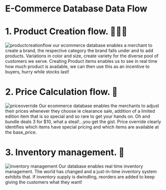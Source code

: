 # E-Commerce Database Data Flow
# 1. Product Creation flow. 👨🏽‍💻
![productcreationflow](https://github.com/user-attachments/assets/bf71da68-abc9-42e0-8b7b-c8742e2b1e8a)
our ecommerce database enables a merchant to create a brand, the respective category the brand falls under and to add products. Variations in color and size, create variety for the diverse pool of customers we serve. Creating Product items enables us to see in real time how much product is available, we can then use this as an incentive to buyers, hurry while stocks last! 
# 2. Price Calculation flow. 🟰
   ![priceoverride](https://github.com/user-attachments/assets/aa4632c5-4cd0-44d3-9398-ae3fefd36ec3)
Our ecommerce database enables the merchants to adjust their prices whenever they choose ie clearance sale, addition of a limited edition item that is so special and so rare to get your hands on. Oh and bundle deals 3 for $10, what a steal!...you get the gist. Price override clearly identifies which items have special pricing and which items are available at the base_price.
# 3. Inventory management. 🚛
![inventory management](https://github.com/user-attachments/assets/1fea7bb9-d3c5-4d88-9649-db01581e4b1a)
Our database enables real time inventory management. The world has changed and a just-in-time inventory system exhibits that. If inventory supply is dwindling, reorders are added to keep giving the customers what they want!
